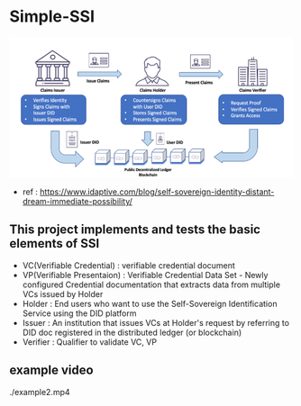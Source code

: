 # Simple-SSI

<img src="./ssi-diagram.png" height="250"/>

- ref : https://www.idaptive.com/blog/self-sovereign-identity-distant-dream-immediate-possibility/

## This project implements and tests the basic elements of SSI

- VC(Verifiable Credential) : verifiable credential document
- VP(Verifiable Presentaion) : Verifiable Credential Data Set - Newly configured Credential documentation that extracts data from multiple VCs issued by Holder
- Holder : End users who want to use the Self-Sovereign Identification Service using the DID platform
- Issuer : An institution that issues VCs at Holder's request by referring to DID doc registered in the distributed ledger (or blockchain)
- Verifier : Qualifier to validate VC, VP

## example video

./example2.mp4
